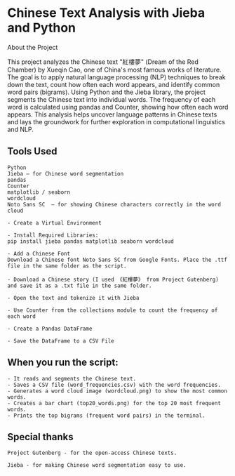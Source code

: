 # Chinese Text Analysis with Jieba and Python

About the Project

This project analyzes the Chinese text "紅樓夢" (Dream of the Red Chamber) by Xueqin Cao, one of China's most famous works of literature. The goal is to apply natural language processing (NLP) techniques to break down the text, count how often each word appears, and identify common word pairs (bigrams).
Using Python and the Jieba library, the project segments the Chinese text into individual words. The frequency of each word is calculated using pandas and Counter, showing how often each word appears. This analysis helps uncover language patterns in Chinese texts and lays the groundwork for further exploration in computational linguistics and NLP.

## Tools Used

    Python
    Jieba – for Chinese word segmentation
    pandas 
    Counter  
    matplotlib / seaborn 
    wordcloud 
    Noto Sans SC  – for showing Chinese characters correctly in the word cloud

    - Create a Virtual Environment
    
    - Install Required Libraries: 
    pip install jieba pandas matplotlib seaborn wordcloud
    
    - Add a Chinese Font
    Download a Chinese font Noto Sans SC from Google Fonts. Place the .ttf file in the same folder as the script.
    
    - Download a Chinese story (I used 《紅樓夢》 from Project Gutenberg) and save it as a .txt file in the same folder.
    
    - Open the text and tokenize it with Jieba
    
    - Use Counter from the collections module to count the frequency of each word
    
    - Create a Pandas DataFrame
    
    - Save the DataFrame to a CSV File

## When you run the script:

    - It reads and segments the Chinese text.
    - Saves a CSV file (word_frequencies.csv) with the word frequencies.
    - Generates a word cloud image (wordcloud.png) to show the most common words.
    - Creates a bar chart (top20_words.png) for the top 20 most frequent words.
    - Prints the top bigrams (frequent word pairs) in the terminal.

## Special thanks

    Project Gutenberg - for the open-access Chinese texts.

    Jieba - for making Chinese word segmentation easy to use.
